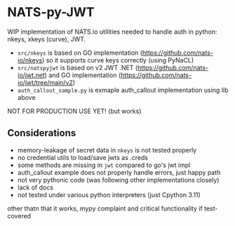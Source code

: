 # NATS-py-JWT

WIP implementation of NATS.io utilities needed to handle auth in python: nkeys, xkeys (curve), JWT.
* `src/nkeys` is based on GO implementation (https://github.com/nats-io/nkeys) so it supports curve keys correctly (using PyNaCL)
* `src/natspyjwt` is based on v2 JWT .NET (https://github.com/nats-io/jwt.net) and GO implementation (https://github.com/nats-io/jwt/tree/main/v2)
* `auth_callout_sample.py` is exmaple auth_callout implementation using lib above

NOT FOR PRODUCTION USE YET! (but works)

## Considerations
* memory-leakage of secret data in `nkeys` is not tested properly
* no credential utils to load/save jwts as .creds
* some methods are missing in `jwt` compared to go's jwt impl
* auth_callout example does not properly handle errors, just happy path
* not very pythonic code (was following other implementations closely)
* lack of docs
* not tested under various python interpreters (just Cpython 3.11)

other thatn that it works, mypy complaint and critical functionality if test-covered
